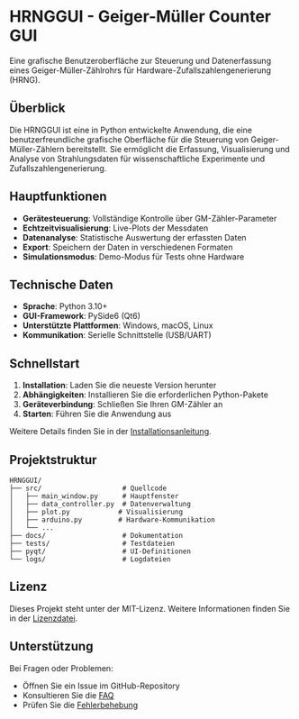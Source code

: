 # HRNGGUI - Geiger-Müller Counter GUI

Eine grafische Benutzeroberfläche zur Steuerung und Datenerfassung eines Geiger-Müller-Zählrohrs für Hardware-Zufallszahlengenerierung (HRNG).

## Überblick

Die HRNGGUI ist eine in Python entwickelte Anwendung, die eine benutzerfreundliche grafische Oberfläche für die Steuerung von Geiger-Müller-Zählern bereitstellt. Sie ermöglicht die Erfassung, Visualisierung und Analyse von Strahlungsdaten für wissenschaftliche Experimente und Zufallszahlengenerierung.

## Hauptfunktionen

- **Gerätesteuerung**: Vollständige Kontrolle über GM-Zähler-Parameter
- **Echtzeitvisualisierung**: Live-Plots der Messdaten
- **Datenanalyse**: Statistische Auswertung der erfassten Daten
- **Export**: Speichern der Daten in verschiedenen Formaten
- **Simulationsmodus**: Demo-Modus für Tests ohne Hardware

## Technische Daten

- **Sprache**: Python 3.10+
- **GUI-Framework**: PySide6 (Qt6)
- **Unterstützte Plattformen**: Windows, macOS, Linux
- **Kommunikation**: Serielle Schnittstelle (USB/UART)

## Schnellstart

1. **Installation**: Laden Sie die neueste Version herunter
2. **Abhängigkeiten**: Installieren Sie die erforderlichen Python-Pakete
3. **Geräteverbindung**: Schließen Sie Ihren GM-Zähler an
4. **Starten**: Führen Sie die Anwendung aus

Weitere Details finden Sie in der [Installationsanleitung](installation.md).

## Projektstruktur

```text
HRNGGUI/
├── src/                    # Quellcode
│   ├── main_window.py      # Hauptfenster
│   ├── data_controller.py  # Datenverwaltung
│   ├── plot.py            # Visualisierung
│   ├── arduino.py         # Hardware-Kommunikation
│   └── ...
├── docs/                   # Dokumentation
├── tests/                  # Testdateien
├── pyqt/                   # UI-Definitionen
└── logs/                   # Logdateien
```

## Lizenz

Dieses Projekt steht unter der MIT-Lizenz. Weitere Informationen finden Sie in der [Lizenzdatei](license.md).

## Unterstützung

Bei Fragen oder Problemen:

- Öffnen Sie ein Issue im GitHub-Repository
- Konsultieren Sie die [FAQ](faq.md)
- Prüfen Sie die [Fehlerbehebung](troubleshooting.md)
